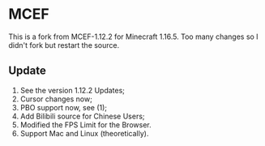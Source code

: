 # MCEF
This is a fork from MCEF-1.12.2 for Minecraft 1.16.5.
Too many changes so I didn't fork but restart the source.

## Update
1. See the version 1.12.2 Updates;
2. Cursor changes now;
3. PBO support now, see (1);
4. Add Bilibili source for Chinese Users;
5. Modified the FPS Limit for the Browser.
6. Support Mac and Linux (theoretically).
